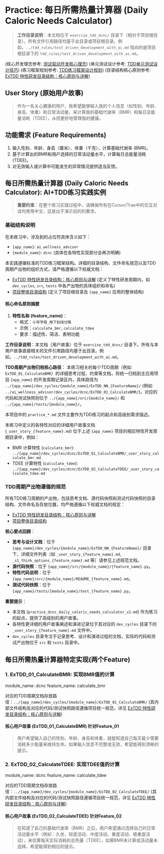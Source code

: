 # Practice: 每日所需热量计算器 (Daily Caloric Needs Calculator)

> **工作目录说明**：本文档位于 `exercise_tdd_dcnc/` 目录下（相对于项目根目录）。所有文件引用路径均基于此目录或项目根目录。例如，`../tdd_rules/test_driven_development_with_ai.md` 指向的是项目根目录下的 `tdd_rules/test_driven_development_with_ai.md`。


(核心开发理念参考: [测试驱动开发核心理念](../tdd_rules/test_driven_development_with_ai.md))
(单元测试设计参考: [TDD单元测试设计技巧](../tdd_rules/tdd_unit_test_design_techniques.md))
(练习框架规划参考: [TDD练习框架设计规划](../tdd_rules/planning_tdd_exercise.md))
(目录结构核心原则参考: [ExTDD 特性研发目录结构：核心原则与详解](../README_folder_feature.md))

## User Story (原始用户故事)
> 作为一名关心健康的用户，我希望能够输入我的个人信息（如性别、年龄、身高、体重）和日常活动量，来计算我的基础代谢率（BMR）和每日总能量消耗（TDEE），从而更好地管理我的健康。

## 功能需求 (Feature Requirements)
1.  输入性别、年龄、身高（厘米）、体重（千克），计算基础代谢率 (BMR)。
2.  基于计算出的BMR和用户选择的日常活动量水平，计算每日总能量消耗 (TDEE)。
3.  对无效输入或计算中可能发生的异常情况提供适当反馈。

## 每日所需热量计算器 (Daily Caloric Needs Calculator): AI+TDD练习实践实例

> **重要约束**：在整个练习实践过程中，请确保所有在Cursor/Trae中的交互对话均使用中文，这是出于演示目的的要求。

### 基础结构说明

在本练习中，涉及到的占位符具体含义如下：
*   `{app_name}`: `ai_wellness_advisor`
*   `{module_name}`: `dcnc` (具体在各特性实现部分会再次明确)

本实践遵循标准的TDD练习框架结构。详细的目录结构、文件命名规范以及TDD周期产出物的组织方式，请严格遵循以下权威文档：
*   [ExTDD 特性研发目录结构：核心原则与详解](../README_folder_feature.md) (定义了特性研发周期内，如 `dev_cycles`, `src`, `tests` 中各产出物的具体组织和命名)
*   [项目整体目录结构](../README_folders.md) (定义了项目根目录及 `{app_name}` 应用的整体结构)

#### 核心命名原则摘要

1.  **特性名称 (feature_name)**：
    *   格式：`小写字母_用下划线分隔`
    *   示例：`calculate_bmr`, `calculate_tdee`
    *   要求：描述性、简洁、表明功能

**工作目录说明**：本文档（用户故事）位于 `exercise_tdd_dcnc/` 目录下。所有与本用户故事直接相关的文件引用路径均基于此目录。例如，`../tdd_rules/test_driven_development_with_ai.md`。

**TDD周期产出物归档核心路径**：
本练习相关的每个TDD周期（例如 `ExTDD_01_CalculateBMR`）的详细思考过程、约束等文档，将统一归档到主应用项目 `{app_name}` 的开发周期记录区内，具体路径为 `../{app_name}/dev_cycles/{module_name}/ExTDD_NN_{FeatureName}/` (例如 `../ai_wellness_advisor/dev_cycles/dcnc/ExTDD_01_CalculateBMR/`)。对应的代码和测试快照则位于 `../{app_name}/src/{module_name}/` 和 `../{app_name}/tests/{module_name}/`。

本项目中的 `practice_*.md` 文件主要作为TDD练习的起点和高级别需求描述。

本练习中定义的各特性对应的详细用户故事文档 (`_user_story_{feature_name}.md`) 位于上述 `{app_name}` 项目的相应特性开发周期目录中，例如：
*   BMR 计算特性 (`calculate_bmr`): `../{app_name}/dev_cycles/dcnc/ExTDD_01_CalculateBMR/_user_story_calculate_bmr.md`
*   TDEE 计算特性 (`calculate_tdee`): `../{app_name}/dev_cycles/dcnc/ExTDD_02_CalculateTDEE/_user_story_calculate_tdee.md`

### TDD周期产出物遵循的规范

所有TDD练习周期的产出物，包括思考文档、源代码快照和测试代码快照的目录结构、文件命名及存放位置，均严格遵循以下权威文档的规定：
*   [ExTDD 特性研发目录结构：核心原则与详解](../README_folder_feature.md)
*   [项目整体目录结构](../README_folders.md)

**核心要点回顾**：
*   **思考与设计文档**：位于 `{app_name}/dev_cycles/{module_name}/ExTDD_NN_{FeatureName}/` 目录下，详细文件列表（如 `_user_story_{feature_name}.md`, `_s1_think_options_{feature_name}.md` 等）请参见上述规范文档。
*   **源代码快照**：位于 `{app_name}/src/{module_name}/{feature_name}.py`。
*   **特性代码说明**：位于 `{app_name}/src/{module_name}/README_{feature_name}.md`。
*   **测试代码快照**：位于 `{app_name}/tests/{module_name}/test_{feature_name}.py`。

**重要提示**：
- 本文档 (`practice_dcnc_daily_caloric_needs_calculator_v2.md`) 作为练习的起点，提供了高级别的用户故事。
- 各特性更详细的用户故事阐述和演进记录位于其对应的 `dev_cycles` 目录下的 `_user_story_{feature_name}.md` 文件中。
- `dev_cycles` 目录专注于记录思考、设计和演进过程的文档，实际的代码和测试产出物位于 `src` 和 `tests` 目录中。

## 每日所需热量计算器特定实现(两个Feature)

### 1. ExTDD_01_CalculateBMR: 实现BMR值的计算

module_name: dcnc
feature_name: calculate_bmr

对应的TDD周期文档存放路径：`../{app_name}/dev_cycles/{module_name}/ExTDD_01_CalculateBMR/`
(其内部文件结构及对应的代码/测试快照路径遵循项目统一规范，详见 [ExTDD 特性研发目录结构：核心原则与详解](../README_folder_feature.md))

#### 核心用户故事 (ExTDD_01_CalculateBMR) 针对Feature_01
> 用户希望输入自己的性别、年龄、身高和体重，就能知道自己每天最少需要消耗多少能量来维持生命。如果输入信息不完整或无效，希望能得到清晰的提示。

### 2. ExTDD_02_CalculateTDEE: 实现TDEE值的计算

module_name: dcnc
feature_name: calculate_tdee

对应的TDD周期文档存放路径：`../{app_name}/dev_cycles/{module_name}/ExTDD_02_CalculateTDEE/`
(其内部文件结构及对应的代码/测试快照路径遵循项目统一规范，详见 [ExTDD 特性研发目录结构：核心原则与详解](../README_folder_feature.md))

#### 核心用户故事 (ExTDD_02_CalculateTDEE) 针对Feature_02
> 在知道了自己的基础代谢率（BMR）之后，用户希望通过选择自己的日常活动量水平（例如：久坐、轻度活动、中度活动、重度活动、极重度活动），来估算每天实际消耗的总热量（TDEE）。如果BMR未计算或活动量未选择，希望能得到相应的提示。